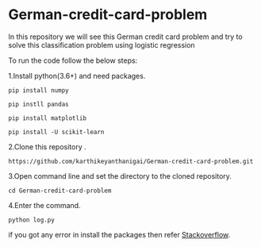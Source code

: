 # German-credit-card-problem
In this repository we will see this German credit card problem and try to solve this classification problem using logistic regression

To run the code follow the below steps:

1.Install python(3.6+) and need packages.
```
pip install numpy
```
```
pip instll pandas
```
```
pip install matplotlib
```
```
pip install -U scikit-learn
```


2.Clone this repository .
```
https://github.com/karthikeyanthanigai/German-credit-card-problem.git
```
3.Open command line and set the directory to the cloned repository.
```
cd German-credit-card-problem
```
4.Enter the command.
```
python log.py
```

if you got any error in install the packages then refer [Stackoverflow](https://www.stackoverflow.com).
